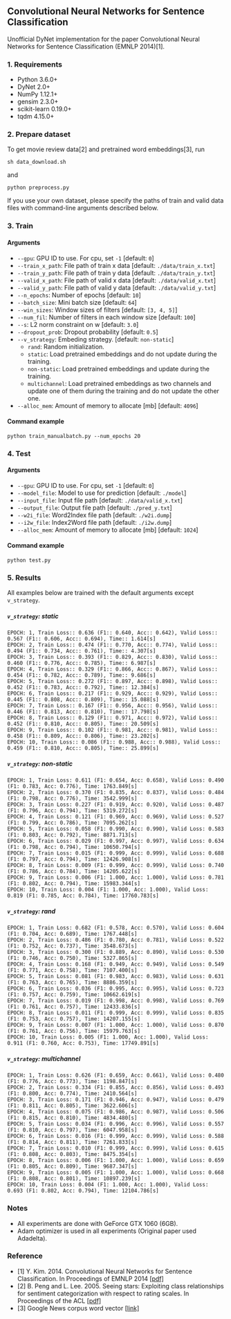 ## Convolutional Neural Networks for Sentence Classification

Unofficial DyNet implementation for the paper Convolutional Neural Networks for Sentence Classification (EMNLP 2014)[1].

### 1. Requirements
- Python 3.6.0+
- DyNet 2.0+
- NumPy 1.12.1+
- gensim 2.3.0+
- scikit-learn 0.19.0+
- tqdm 4.15.0+

### 2. Prepare dataset
To get movie review data[2] and pretrained word embeddings[3], run
```
sh data_download.sh
```
and
```
python preprocess.py
```

If you use your own dataset, please specify the paths of train and valid data files with command-line arguments described below.

### 3. Train
#### Arguments
- `--gpu`: GPU ID to use. For cpu, set `-1` [default: `0`]
- `--train_x_path`: File path of train x data [default: `./data/train_x.txt`]
- `--train_y_path`: File path of train y data [default: `./data/train_y.txt`]
- `--valid_x_path`: File path of valid x data [default: `./data/valid_x.txt`]
- `--valid_y_path`: File path of valid y data [default: `./data/valid_y.txt`]
- `--n_epochs`: Number of epochs [default: `10`]
- `--batch_size`: Mini batch size [default: `64`]
- `--win_sizes`: Window sizes of filters [default: `[3, 4, 5]`]
- `--num_fil`: Number of filters in each window size [default: `100`]
- `--s`: L2 norm constraint on w [default: `3.0`]
- `--dropout_prob`: Dropout probability [default: `0.5`]
- `--v_strategy`: Embeding strategy. [default: `non-static`]
    - `rand`: Random initialization.
    - `static`: Load pretrained embeddings and do not update during the training.
    - `non-static`: Load pretrained embeddings and update during the training.
    - `multichannel`: Load pretrained embeddings as two channels and update one of them during the training and do not update the other one.
- `--alloc_mem`: Amount of memory to allocate [mb] [default: `4096`]

#### Command example
```
python train_manualbatch.py --num_epochs 20
```

### 4. Test
#### Arguments
- `--gpu`: GPU ID to use. For cpu, set `-1` [default: `0`]
- `--model_file`: Model to use for prediction [default: `./model`]
- `--input_file`: Input file path [default: `./data/valid_x.txt`]
- `--output_file`: Output file path [default: `./pred_y.txt`]
- `--w2i_file`: Word2Index file path [default: `./w2i.dump`]
- `--i2w_file`: Index2Word file path [default: `./i2w.dump`]
- `--alloc_mem`: Amount of memory to allocate [mb] [default: `1024`]

#### Command example
```
python test.py
```

### 5. Results
All examples below are trained with the default arguments except `v_strategy`.
##### `v_strategy`: static
```
EPOCH: 1, Train Loss:: 0.636 (F1:: 0.640, Acc:: 0.642), Valid Loss:: 0.567 (F1:: 0.606, Acc:: 0.694), Time:: 1.614[s]
EPOCH: 2, Train Loss:: 0.474 (F1:: 0.770, Acc:: 0.774), Valid Loss:: 0.494 (F1:: 0.734, Acc:: 0.761), Time:: 4.307[s]
EPOCH: 3, Train Loss:: 0.393 (F1:: 0.829, Acc:: 0.830), Valid Loss:: 0.460 (F1:: 0.776, Acc:: 0.785), Time:: 6.987[s]
EPOCH: 4, Train Loss:: 0.329 (F1:: 0.866, Acc:: 0.867), Valid Loss:: 0.454 (F1:: 0.782, Acc:: 0.789), Time:: 9.686[s]
EPOCH: 5, Train Loss:: 0.272 (F1:: 0.897, Acc:: 0.898), Valid Loss:: 0.452 (F1:: 0.783, Acc:: 0.792), Time:: 12.384[s]
EPOCH: 6, Train Loss:: 0.217 (F1:: 0.929, Acc:: 0.929), Valid Loss:: 0.445 (F1:: 0.808, Acc:: 0.809), Time:: 15.088[s]
EPOCH: 7, Train Loss:: 0.167 (F1:: 0.956, Acc:: 0.956), Valid Loss:: 0.446 (F1:: 0.813, Acc:: 0.810), Time:: 17.798[s]
EPOCH: 8, Train Loss:: 0.129 (F1:: 0.971, Acc:: 0.972), Valid Loss:: 0.452 (F1:: 0.810, Acc:: 0.805), Time:: 20.509[s]
EPOCH: 9, Train Loss:: 0.102 (F1:: 0.981, Acc:: 0.981), Valid Loss:: 0.458 (F1:: 0.809, Acc:: 0.806), Time:: 23.202[s]
EPOCH: 10, Train Loss:: 0.086 (F1:: 0.988, Acc:: 0.988), Valid Loss:: 0.459 (F1:: 0.810, Acc:: 0.805), Time:: 25.899[s]
```
##### `v_strategy`: non-static
```
EPOCH: 1, Train Loss: 0.611 (F1: 0.654, Acc: 0.658), Valid Loss: 0.490 (F1: 0.783, Acc: 0.776), Time: 1763.849[s]
EPOCH: 2, Train Loss: 0.370 (F1: 0.835, Acc: 0.837), Valid Loss: 0.484 (F1: 0.798, Acc: 0.776), Time: 3542.999[s]
EPOCH: 3, Train Loss: 0.227 (F1: 0.919, Acc: 0.920), Valid Loss: 0.487 (F1: 0.796, Acc: 0.794), Time: 5319.272[s]
EPOCH: 4, Train Loss: 0.121 (F1: 0.969, Acc: 0.969), Valid Loss: 0.527 (F1: 0.799, Acc: 0.786), Time: 7095.262[s]
EPOCH: 5, Train Loss: 0.058 (F1: 0.990, Acc: 0.990), Valid Loss: 0.583 (F1: 0.803, Acc: 0.792), Time: 8871.713[s]
EPOCH: 6, Train Loss: 0.029 (F1: 0.997, Acc: 0.997), Valid Loss: 0.634 (F1: 0.798, Acc: 0.794), Time: 10650.794[s]
EPOCH: 7, Train Loss: 0.015 (F1: 0.999, Acc: 0.999), Valid Loss: 0.688 (F1: 0.797, Acc: 0.794), Time: 12426.908[s]
EPOCH: 8, Train Loss: 0.009 (F1: 0.999, Acc: 0.999), Valid Loss: 0.740 (F1: 0.786, Acc: 0.784), Time: 14205.622[s]
EPOCH: 9, Train Loss: 0.006 (F1: 1.000, Acc: 1.000), Valid Loss: 0.781 (F1: 0.802, Acc: 0.794), Time: 15983.344[s]
EPOCH: 10, Train Loss: 0.004 (F1: 1.000, Acc: 1.000), Valid Loss: 0.819 (F1: 0.785, Acc: 0.784), Time: 17760.783[s]
```
##### `v_strategy`: rand
```
EPOCH: 1, Train Loss: 0.682 (F1: 0.578, Acc: 0.570), Valid Loss: 0.604 (F1: 0.704, Acc: 0.689), Time: 1767.448[s]
EPOCH: 2, Train Loss: 0.486 (F1: 0.780, Acc: 0.781), Valid Loss: 0.522 (F1: 0.752, Acc: 0.737), Time: 3548.673[s]
EPOCH: 3, Train Loss: 0.300 (F1: 0.889, Acc: 0.890), Valid Loss: 0.530 (F1: 0.746, Acc: 0.750), Time: 5327.865[s]
EPOCH: 4, Train Loss: 0.168 (F1: 0.949, Acc: 0.949), Valid Loss: 0.549 (F1: 0.771, Acc: 0.758), Time: 7107.400[s]
EPOCH: 5, Train Loss: 0.081 (F1: 0.983, Acc: 0.983), Valid Loss: 0.631 (F1: 0.763, Acc: 0.765), Time: 8886.359[s]
EPOCH: 6, Train Loss: 0.036 (F1: 0.995, Acc: 0.995), Valid Loss: 0.723 (F1: 0.757, Acc: 0.759), Time: 10662.619[s]
EPOCH: 7, Train Loss: 0.019 (F1: 0.998, Acc: 0.998), Valid Loss: 0.769 (F1: 0.761, Acc: 0.757), Time: 12433.836[s]
EPOCH: 8, Train Loss: 0.011 (F1: 0.999, Acc: 0.999), Valid Loss: 0.835 (F1: 0.753, Acc: 0.757), Time: 14207.155[s]
EPOCH: 9, Train Loss: 0.007 (F1: 1.000, Acc: 1.000), Valid Loss: 0.870 (F1: 0.761, Acc: 0.756), Time: 15979.763[s]
EPOCH: 10, Train Loss: 0.005 (F1: 1.000, Acc: 1.000), Valid Loss: 0.911 (F1: 0.760, Acc: 0.753), Time: 17749.891[s]
```
##### `v_strategy`: multichannel
```
EPOCH: 1, Train Loss: 0.626 (F1: 0.659, Acc: 0.661), Valid Loss: 0.480 (F1: 0.776, Acc: 0.773), Time: 1198.847[s]
EPOCH: 2, Train Loss: 0.334 (F1: 0.855, Acc: 0.856), Valid Loss: 0.493 (F1: 0.800, Acc: 0.774), Time: 2410.564[s]
EPOCH: 3, Train Loss: 0.171 (F1: 0.946, Acc: 0.947), Valid Loss: 0.479 (F1: 0.811, Acc: 0.805), Time: 3622.606[s]
EPOCH: 4, Train Loss: 0.075 (F1: 0.986, Acc: 0.987), Valid Loss: 0.506 (F1: 0.815, Acc: 0.810), Time: 4834.480[s]
EPOCH: 5, Train Loss: 0.034 (F1: 0.996, Acc: 0.996), Valid Loss: 0.557 (F1: 0.810, Acc: 0.797), Time: 6047.958[s]
EPOCH: 6, Train Loss: 0.016 (F1: 0.999, Acc: 0.999), Valid Loss: 0.588 (F1: 0.814, Acc: 0.811), Time: 7261.833[s]
EPOCH: 7, Train Loss: 0.010 (F1: 0.999, Acc: 0.999), Valid Loss: 0.615 (F1: 0.808, Acc: 0.803), Time: 8475.354[s]
EPOCH: 8, Train Loss: 0.006 (F1: 1.000, Acc: 1.000), Valid Loss: 0.659 (F1: 0.805, Acc: 0.809), Time: 9687.347[s]
EPOCH: 9, Train Loss: 0.005 (F1: 1.000, Acc: 1.000), Valid Loss: 0.668 (F1: 0.808, Acc: 0.801), Time: 10897.239[s]
EPOCH: 10, Train Loss: 0.004 (F1: 1.000, Acc: 1.000), Valid Loss: 0.693 (F1: 0.802, Acc: 0.794), Time: 12104.786[s]

```

### Notes
- All experiments are done with GeForce GTX 1060 (6GB).
- Adam optimizer is used in all experiments (Original paper used Adadelta).

### Reference
- [1] Y. Kim. 2014. Convolutional Neural Networks for Sentence Classification. In Proceedings of EMNLP 2014 \[[pdf\]](https://arxiv.org/pdf/1408.5882.pdf)
- [2] B. Peng and L. Lee. 2005. Seeing stars: Exploiting class relationships for sentiment categorization with respect to rating scales. In Proceedings of the ACL \[[pdf\]](http://www.cs.cornell.edu/home/llee/papers/pang-lee-stars.pdf)
- [3] Google News corpus word vector \[[link\]](https://code.google.com/archive/p/word2vec/)
